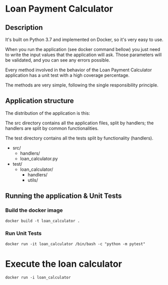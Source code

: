 # Loan Payment Calculator

## Description

It's built on Python 3.7 and implemented on Docker, so it's very easy to use.

When you run the application (see docker command bellow) you just need to write the input values that the application
will ask. Those parameters will be validated, and you can see any errors possible.

Every method involved in the behavior of the Loan Payment Calculator application has a unit test with a high coverage
percentage.

The methods are very simple, following the single responsibility principle.

## Application structure

The distribution of the application is this:

The src directory contains all the application files, split by handlers; the handlers are split by common
functionalities.

The test directory contains all the tests split by functionality (handlers).

- src/
    - handlers/
    - loan_calculator.py
- test/
    - loan_calculator/
        - handlers/
        - utils/

## Running the application & Unit Tests

### Build the docker image

`docker build -t loan_calculator .`

### Run Unit Tests

`docker run -it loan_calculator /bin/bash -c "python -m pytest"`

# Execute the loan calculator

`docker run -i loan_calculator`
